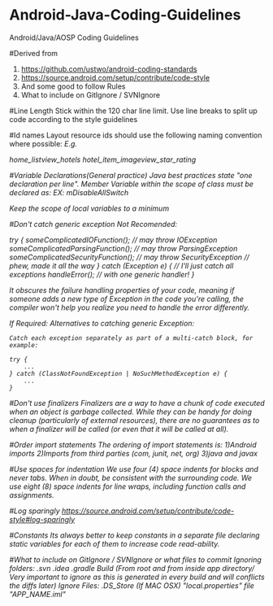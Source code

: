 # Android-Java-Coding-Guidelines
Android/Java/AOSP Coding Guidelines


#Derived from
1) https://github.com/ustwo/android-coding-standards
2) https://source.android.com/setup/contribute/code-style
3) And some good to follow Rules 
4) What to include on GitIgnore / SVNIgnore


#Line Length
Stick within the 120 char line limit. Use line breaks to split up code according to the style guidelines


#Id names
Layout resource ids should use the following naming convention where possible:
<layout name>_<object type>_<object name>
E.g.

home_listview_hotels
hotel_item_imageview_star_rating


#Variable Declarations(General practice)
Java best practices state "one declaration per line".
Member Variable within the scope of class must be declared as:
<m><objectname><objecttype>
EX: mDisableAllSwitch

Keep the scope of local variables to a minimum


#Don't catch generic exception
Not Recomended:

try {
      someComplicatedIOFunction();        // may throw IOException
      someComplicatedParsingFunction();   // may throw ParsingException
      someComplicatedSecurityFunction();  // may throw SecurityException
      // phew, made it all the way
  } catch (Exception e) {                 // I'll just catch all exceptions
      handleError();                      // with one generic handler!
  }

It obscures the failure handling properties of your code, meaning if someone adds a new type of Exception in the code you're calling, the compiler won't help you realize you need to handle the error differently.

If Required:
Alternatives to catching generic Exception:

    Catch each exception separately as part of a multi-catch block, for example:

    try {
        ...
    } catch (ClassNotFoundException | NoSuchMethodException e) {
        ...
    }


#Don't use finalizers
Finalizers are a way to have a chunk of code executed when an object is garbage collected. While they can be handy for doing cleanup (particularly of external resources), there are no guarantees as to when a finalizer will be called (or even that it will be called at all). 

#Order import statements
The ordering of import statements is:
1)Android imports
2)Imports from third parties (com, junit, net, org)
3)java and javax


#Use spaces for indentation
We use four (4) space indents for blocks and never tabs. When in doubt, be consistent with the surrounding code.
We use eight (8) space indents for line wraps, including function calls and assignments. 


#Log sparingly
https://source.android.com/setup/contribute/code-style#log-sparingly


#Constants
Its always better to keep constants in a separate file declaring static variables for each of them to increase code read-ability.


#What to include on GitIgnore / SVNIgnore or what files to commit 
Ignoring folders:
    .svn
    .idea
    .gradle
    Build (From root and from inside app directory/ Very important to ignore as this is generated in every build and will conflicts the diffs later)
Ignore Files:
    .DS_Store (If MAC OSX)
    "local.properties" file
    "APP_NAME.iml"
    


